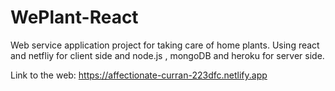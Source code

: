 # WePlant-React
Web service application project for taking care of home plants.
Using react and netfliy for client side and node.js , mongoDB and heroku for server side.

Link to the web: https://affectionate-curran-223dfc.netlify.app
